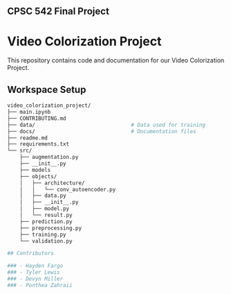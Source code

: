## CPSC 542 Final Project

# Video Colorization Project

This repository contains code and documentation for our Video Colorization Project.

## Workspace Setup

```sh
video_colorization_project/
├── main.ipynb
├── CONTRIBUTING.md
├── data/                               # Data used for training
├── docs/                               # Documentation files
├── readme.md
├── requirements.txt
└── src/
    ├── augmentation.py
    ├── __init__.py
    ├── models
    ├── objects/
    │   ├── architecture/
    │   │   └── conv_autoencoder.py
    │   ├── data.py
    │   ├── __init__.py
    │   ├── model.py
    │   └── result.py
    ├── prediction.py
    ├── preprocessing.py
    ├── training.py
    └── validation.py

## Contributors

### - Hayden Fargo
### - Tyler Lewis
### - Devyn Miller
### - Ponthea Zahraii

